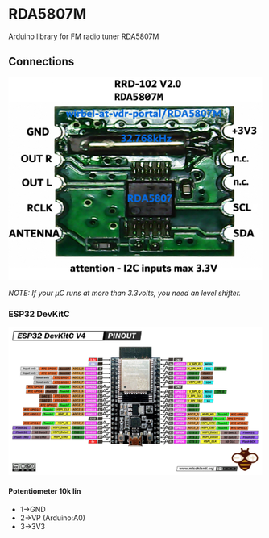 # RDA5807M
Arduino library for FM radio tuner RDA5807M

## Connections
![alt text](doc/connections.png)

_NOTE: If your µC runs at more than 3.3volts, you need an level shifter._


### ESP32 DevKitC
![alt text](doc/ESP32-DevKitC-V4-pins.jpg)
#### Potentiometer 10k lin
- 1->GND
- 2->VP (Arduino:A0)
- 3->3V3

